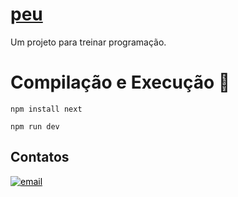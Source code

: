 # [peu](peu.dev.br)

Um projeto para treinar programação.

# Compilação e Execução 🔄

`npm install next`

`npm run dev`

## Contatos

<a style="color:black" href="mailto:pedro.dias@aluno.cefetmg.br?subject=[GitHub]%20O%20peu%20dev">
 <img align="center" src="https://img.shields.io/badge/-pedro.dias@aluno.cefetmg.br-05122A?style=flat&logo=email" alt="email"/>
</a>
